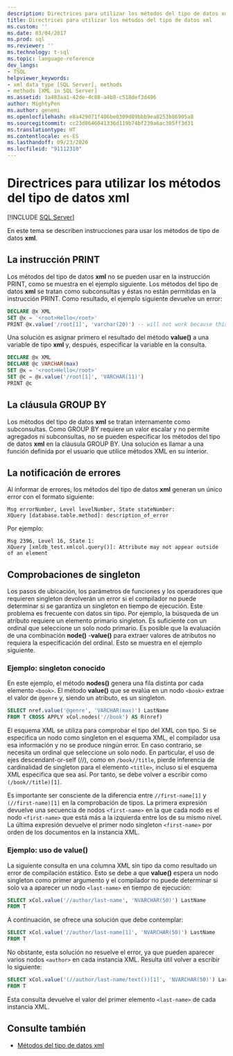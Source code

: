 ```yaml
---
description: Directrices para utilizar los métodos del tipo de datos xml
title: Directrices para utilizar los métodos del tipo de datos xml
ms.custom: ''
ms.date: 03/04/2017
ms.prod: sql
ms.reviewer: ''
ms.technology: t-sql
ms.topic: language-reference
dev_langs:
- TSQL
helpviewer_keywords:
- xml data type [SQL Server], methods
- methods [XML in SQL Server]
ms.assetid: 1a483aa1-42de-4c88-a4b8-c518def3d496
author: MightyPen
ms.author: genemi
ms.openlocfilehash: e8a429071f406be0309d89bbb9ea0253b86905a8
ms.sourcegitcommit: cc23d8646041336d119b74bf239a6ac305ff3d31
ms.translationtype: HT
ms.contentlocale: es-ES
ms.lasthandoff: 09/23/2020
ms.locfileid: "91112310"
---
```

# <a name="guidelines-for-using-xml-data-type-methods"></a>Directrices para utilizar los métodos del tipo de datos xml

[!INCLUDE [SQL Server](../../includes/applies-to-version/sqlserver.md)]

En este tema se describen instrucciones para usar los métodos de tipo de datos **xml**.

## <a name="the-print-statement"></a>La instrucción PRINT

Los métodos del tipo de datos **xml** no se pueden usar en la instrucción PRINT, como se muestra en el ejemplo siguiente. Los métodos del tipo de datos **xml** se tratan como subconsultas y éstas no están permitidas en la instrucción PRINT. Como resultado, el ejemplo siguiente devuelve un error:

```sql
DECLARE @x XML
SET @x = '<root>Hello</root>'
PRINT @x.value('/root[1]', 'varchar(20)') -- will not work because this is treated as a subquery (select top 1 col from table)
```

Una solución es asignar primero el resultado del método **value()** a una variable de tipo **xml** y, después, especificar la variable en la consulta.

```sql
DECLARE @x XML
DECLARE @c VARCHAR(max)
SET @x = '<root>Hello</root>'
SET @c = @x.value('/root[1]', 'VARCHAR(11)')
PRINT @c
```

## <a name="the-group-by-clause"></a>La cláusula GROUP BY

Los métodos del tipo de datos **xml** se tratan internamente como subconsultas. Como GROUP BY requiere un valor escalar y no permite agregados ni subconsultas, no se pueden especificar los métodos del tipo de datos **xml** en la cláusula GROUP BY. Una solución es llamar a una función definida por el usuario que utilice métodos XML en su interior.

## <a name="reporting-errors"></a>La notificación de errores

Al informar de errores, los métodos del tipo de datos **xml** generan un único error con el formato siguiente:

```
Msg errorNumber, Level levelNumber, State stateNumber:
XQuery [database.table.method]: description_of_error
```

Por ejemplo:

```
Msg 2396, Level 16, State 1:
XQuery [xmldb_test.xmlcol.query()]: Attribute may not appear outside of an element
```

## <a name="singleton-checks"></a>Comprobaciones de singleton

Los pasos de ubicación, los parámetros de funciones y los operadores que requieren singleton devolverán un error si el compilador no puede determinar si se garantiza un singleton en tiempo de ejecución. Este problema es frecuente con datos sin tipo. Por ejemplo, la búsqueda de un atributo requiere un elemento primario singleton. Es suficiente con un ordinal que seleccione un solo nodo primario. Es posible que la evaluación de una combinación **node()** -**value()** para extraer valores de atributos no requiera la especificación del ordinal. Esto se muestra en el ejemplo siguiente.

### <a name="example-known-singleton"></a>Ejemplo: singleton conocido

En este ejemplo, el método **nodes()** genera una fila distinta por cada elemento `<book>`. El método **value()** que se evalúa en un nodo `<book>` extrae el valor de `@genre` y, siendo un atributo, es un singleton.

```sql
SELECT nref.value('@genre', 'VARCHAR(max)') LastName
FROM T CROSS APPLY xCol.nodes('//book') AS R(nref)
```

El esquema XML se utiliza para comprobar el tipo del XML con tipo. Si se especifica un nodo como singleton en el esquema XML, el compilador usa esa información y no se produce ningún error. En caso contrario, se necesita un ordinal que seleccione un solo nodo. En particular, el uso de ejes descendant-or-self (//), como en `/book//title`, pierde inferencia de cardinalidad de singleton para el elemento `<title>`, incluso si el esquema XML especifica que sea así. Por tanto, se debe volver a escribir como `(/book//title)[1]`.

Es importante ser consciente de la diferencia entre `//first-name[1]` y `(//first-name)[1]` en la comprobación de tipos. La primera expresión devuelve una secuencia de nodos `<first-name>` en la que cada nodo es el nodo `<first-name>` que está más a la izquierda entre los de su mismo nivel. La última expresión devuelve el primer nodo singleton `<first-name>` por orden de los documentos en la instancia XML.

### <a name="example-using-value"></a>Ejemplo: uso de value()

La siguiente consulta en una columna XML sin tipo da como resultado un error de compilación estático. Esto se debe a que **value()** espera un nodo singleton como primer argumento y el compilador no puede determinar si solo va a aparecer un nodo `<last-name>` en tiempo de ejecución:

```sql
SELECT xCol.value('//author/last-name', 'NVARCHAR(50)') LastName
FROM T
```

A continuación, se ofrece una solución que debe contemplar:

```sql
SELECT xCol.value('//author/last-name[1]', 'NVARCHAR(50)') LastName
FROM T
```

No obstante, esta solución no resuelve el error, ya que pueden aparecer varios nodos `<author>` en cada instancia XML. Resulta útil volver a escribir lo siguiente:

```sql
SELECT xCol.value('(//author/last-name/text())[1]', 'NVARCHAR(50)') LastName
FROM T
```

Esta consulta devuelve el valor del primer elemento `<last-name>` de cada instancia XML.

## <a name="see-also"></a>Consulte también

- [Métodos del tipo de datos xml](../../t-sql/xml/xml-data-type-methods.md)

